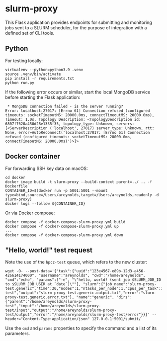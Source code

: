 # slurm-proxy

This Flask application provides endpoints for submitting and monitoring 
jobs sent to a SLURM scheduler, for the purpose of integration with a
defined set of CLI tools.

## Python

For testing locally:

```
virtualenv --python=python3.9 .venv
source .venv/bin/activate
pip install -r requirements.txt
python run.py
```

If the following error occurs or similar, start the local MongoDB service before starting the Flask application:

```
 * MongoDB connection failed - is the server running?
Error: localhost:27017: [Errno 61] Connection refused (configured timeouts: socketTimeoutMS: 20000.0ms, connectTimeoutMS: 20000.0ms), Timeout: 1.0s, Topology Description: <TopologyDescription id: 6807f7620a450d28e1335f35, topology_type: Unknown, servers: [<ServerDescription ('localhost', 27017) server_type: Unknown, rtt: None, error=AutoReconnect('localhost:27017: [Errno 61] Connection refused (configured timeouts: socketTimeoutMS: 20000.0ms, connectTimeoutMS: 20000.0ms)')>]>
```

## Docker container

For forwarding SSH key data on macOS:

```
cd docker
docker image build -t slurm-proxy --build-context parent=../ .. -f Dockerfile
CONTAINER_ID=$(docker run -p 5001:5001 --mount type=bind,source=/Users/areynolds,target=/Users/areynolds,readonly -d slurm-proxy)
docker logs --follow ${CONTAINER_ID}
```

Or via Docker compose:

```
docker compose -f docker-compose-slurm-proxy.yml build
docker compose -f docker-compose-slurm-proxy.yml up
...
docker compose -f docker-compose-slurm-proxy.yml down
```

## "Hello, world!" test request

Note the use of the `hpcz-test` queue, which refers to the new cluster:

```
wget -O- --post-data='{"task":{"uuid":"123e4567-e89b-12d3-a456-426614174000", "username":"areynolds", "cwd":"/home/areynolds", "cmd":"echo", "params":["-e", "\"hello, world! (sent job $SLURM_JOB_ID to $SLURM_JOB_USER at `date`)\""], "slurm":{"job_name":"slurm-proxy-test.generic","time":30,"nodes":1,"ntasks_per_node":1,"cpus_per_task":1,"mem":1000,"partition":"hpcz-test","output":"slurm-proxy-test.generic.output.txt","error":"slurm-proxy-test.generic.error.txt"}, "name":"generic", "dirs":{"parent":"/home/areynolds/slurm-proxy-test","input":"/home/areynolds/slurm-proxy-test/input","output":"/home/areynolds/slurm-proxy-test/output","error":"/home/areynolds/slurm-proxy-test/error"}}}' --header="Content-Type:application/json" 127.0.0.1:5001/submit/
```

Use the `cmd` and `params` properties to specify the command and a list of its parameters.